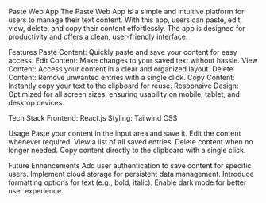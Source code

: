 

Paste Web App
The Paste Web App is a simple and intuitive platform for users to manage their text content. With this app, users can paste, edit, view, delete, and copy their content effortlessly. The app is designed for productivity and offers a clean, user-friendly interface.

Features
Paste Content: Quickly paste and save your content for easy access.
Edit Content: Make changes to your saved text without hassle.
View Content: Access your content in a clear and organized layout.
Delete Content: Remove unwanted entries with a single click.
Copy Content: Instantly copy your text to the clipboard for reuse.
Responsive Design: Optimized for all screen sizes, ensuring usability on mobile, tablet, and desktop devices.

Tech Stack
Frontend: React.js
Styling: Tailwind CSS

Usage
Paste your content in the input area and save it.
Edit the content whenever required.
View a list of all saved entries.
Delete content when no longer needed.
Copy content directly to the clipboard with a single click.

Future Enhancements
Add user authentication to save content for specific users.
Implement cloud storage for persistent data management.
Introduce formatting options for text (e.g., bold, italic).
Enable dark mode for better user experience.